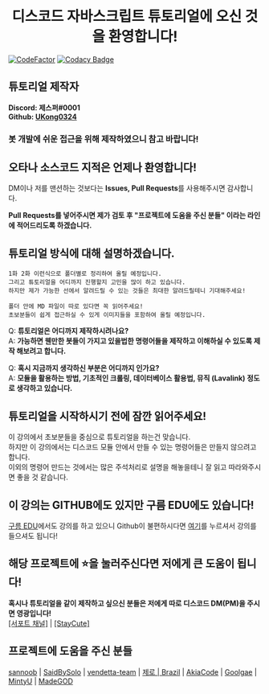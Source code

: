 <h1 align="center">디스코드 자바스크립트 튜토리얼에 오신 것을 환영합니다!</h1>   

[![CodeFactor](https://www.codefactor.io/repository/github/ukong0324/discord-js-tutorial/badge)](https://www.codefactor.io/repository/github/ukong0324/discord-js-tutorial) [![Codacy Badge](https://api.codacy.com/project/badge/Grade/74227fdb47374f1d81d506bf6f57a2cd)](https://app.codacy.com/manual/Ukong0324/Discord-JS-Tutorial?utm_source=github.com&utm_medium=referral&utm_content=Ukong0324/Discord-JS-Tutorial&utm_campaign=Badge_Grade_Dashboard)

## 튜토리얼 제작자

**Discord: 제스퍼#0001**   
**Github: [UKong0324](https://github.com/Ukong0324)**   

<h3>봇 개발에 쉬운 접근을 위해 제작하였으니 참고 바랍니다! </h3>

## 오타나 소스코드 지적은 언제나 환영합니다!

DM이나 저를 맨션하는 것보다는 **Issues, Pull Requests**를 사용해주시면 감사합니다.

**Pull Requests를 넣어주시면 제가 검토 후 "프로젝트에 도움을 주신 분들" 이라는 라인에 적어드리도록 하겠습니다.**
## 튜토리얼 방식에 대해 설명하겠습니다.

```
1화 2화 이런식으로 폴더별로 정리하여 올릴 예정입니다.
그리고 튜토리얼을 어디까지 진행할지 고민을 많이 하고 있습니다.
하지만 제가 가능한 선에서 알려드릴 수 있는 것들은 최대한 알려드릴테니 기대해주세요!

폴더 안에 MD 파일이 따로 있다면 꼭 읽어주세요!
초보분들이 쉽게 접근하실 수 있게 이미지들을 포함하여 올릴 예정입니다.
```   

Q: **튜토리얼은 어디까지 제작하시려나요?**   
A: **가능하면 웬만한 봇들이 가지고 있을법한 명령어들을 제작하고 이해하실 수 있도록 제작 해보려고 합니다.**   
   
Q: **혹시 지금까지 생각하신 부분은 어디까지 인가요?**   
A: **모듈을 활용하는 방법, 기초적인 크롤링, 데이터베이스 활용법, 뮤직 (Lavalink) 정도로 생각하고 있습니다.**   

## 튜토리얼을 시작하시기 전에 잠깐 읽어주세요!   

이 강의에서 초보분들을 중심으로 튜토리얼을 하는건 맞습니다.   
하지만 이 강의에서는 디스코드 모듈 안에서 만들 수 있는 명령어들은 만들지 않으려고 합니다.   
이외의 명령어 만드는 것에서는 많은 주석처리로 설명을 해놓을테니 잘 읽고 따라와주시면 좋을 것 같습니다.   

## 이 강의는 GITHUB에도 있지만 구름 EDU에도 있습니다!   

[구름 EDU](https://edu.goorm.io/)에서도 강의를 하고 있으니 Github이 불편하시다면 [여기](https://edu.goorm.io/learn/lecture/20853/%EB%94%94%EC%8A%A4%EC%BD%94%EB%93%9C-%EC%9E%90%EB%B0%94%EC%8A%A4%ED%81%AC%EB%A6%BD%ED%8A%B8-%ED%8A%9C%ED%86%A0%EB%A6%AC%EC%96%BC)를 누르셔서 강의를 들으셔도 됩니다!   


## 해당 프로젝트에 ⭐️을 눌러주신다면 저에게 큰 도움이 됩니다!   
**혹시나 튜토리얼을 같이 제작하고 싶으신 분들은 저에게 따로 디스코드 DM(PM)을 주시면 영광입니다!**   
[[서포트 채널]](https://discord.gg/WVKSnJr) | [[StayCute]](https://discord.gg/2UxaNp8)

## 프로젝트에 도움을 주신 분들

[sannoob](https://github.com/sannoob) | [SaidBySolo](https://github.com/SaidBySolo) | [vendetta-team](https://github.com/vendetta-team) | [제로 | Brazil](https://github.com/zero734kr) | [AkiaCode](https://github.com/AkiaCode) | [Goolgae](https://github.com/Goolgae) | [MintyU](https://github.com/MintyU) | [MadeGOD](https://github.com/MadeGOD)
